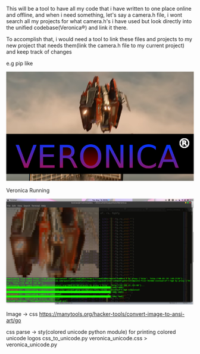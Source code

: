 This will be a tool to have all my code that i have written to one place online and offline, and when i need something, let's say a camera.h file, i wont search all my projects for what camera.h's i have used but look directly into the unified codebase(Veronica®) and link it there.


To accomplish that, i would need a tool to link these files and projects to my new project that needs them(link the camera.h file to my current project) and keep track of changes

e.g pip like

![Veronica® Logo](./Veronica_logo.png)

Veronica Running

![Veronica® Running](./Veronica_run.png)


Image -> css
https://manytools.org/hacker-tools/convert-image-to-ansi-art/go

css parse -> sty(colored unicode python module) for printing colored unicode logos
css_to_unicode.py veronica_unicode.css > veronica_unicode.py

